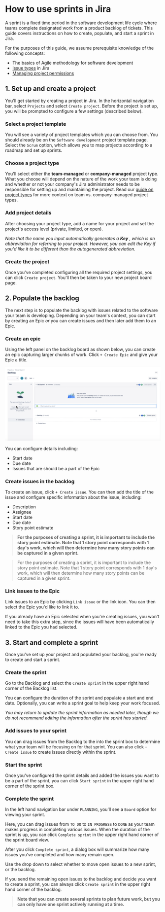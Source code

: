 # How to use sprints in Jira

A sprint is a fixed time period in the software development life cycle where teams complete designated work from a product backlog of tickets. This guide covers instructions on how to create, populate, and start a sprint in Jira. 

For the purposes of this guide, we assume prerequisite knowledge of the following concepts:

- The basics of Agile methodology for software development
- [Issue types](/support-articles/issue-types) in Jira 
- [Managing project permissions](/support-articles/project-permissions)

## 1. Set up and create a project

You'll get started by creating a project in Jira. In the horizontal navigation bar, select `Projects` and select `Create project`. Before the project is set up, you will be prompted to configure a few settings (described below).

### Select a project template

You will see a variety of project templates which you can choose from. You should already be on the `Software development` project template page. Select the `Scrum` option, which allows you to map projects according to a roadmap and set up sprints. 

### Choose a project type

You'll select either the **team-managed** or **company-managed** project type. What you choose will depend on the nature of the work your team is doing and whether or not your company's Jira administrator needs to be responsible for setting up and maintaining the project. Read our [guide on project types](/support-articles/project-types) for more context on team vs. company-managed project types. 

### Add project details

After choosing your project type, add a name for your project and set the project's access level (private, limited, or open). 

*Note that the name you input automatically generates a **Key** , which is an abbreviation for referring to your project. However, you can edit the Key if you'd like it to be different than the autogenerated abbreviation.*

### Create the project 

Once you've completed configuring all the required project settings, you can click `Create project`. You'll then be taken to your new project board page. 

## 2. Populate the backlog 

The next step is to populate the backlog with issues related to the software your team is developing. Depending on your team's context, you can start by creating an Epic *or* you can create issues and then later add them to an Epic. 

### Create an epic

Using the left panel on the backlog board as shown below, you can create an epic capturing larger chunks of work. Click `+ Create Epic` and give your Epic a title. 

![create-epic-screenshot](./images/create-epic.png)

You can configure details including:
- Start date
- Due date
- Issues that are should be a part of the Epic

### Create issues in the backlog 

To create an issue, click `+ Create issue`. You can then add the title of the issue and configure specific information about the issue, including:

- Description
- Assignee
- Start date
- Due date
- Story point estimate

> **For the purposes of creating a sprint, it is important to include the story point estimate. Note that 1 story point corresponds with 1 day's work, which will then determine how many story points can be captured in a given sprint.**

> For the purposes of creating a sprint, it is important to include the story point estimate. Note that 1 story point corresponds with 1 day's work, which will then determine how many story points can be captured in a given sprint.

### Link issues to the Epic

Link issues to an Epic by clicking `Link issue` or the link icon. You can then select the Epic you'd like to link it to. 

If you already have an Epic selected when you're creating issues, you won't need to take this extra step, since the issues will have been automatically linked to the Epic you had selected.

## 3. Start and complete a sprint

Once you've set up your project and populated your backlog, you're ready to create and start a sprint.

### Create the sprint 
Go to the Backlog and select the `Create sprint` in the upper right hand corner of the Backlog list.

You can configure the duration of the sprint and populate a start and end date. Optionally, you can write a sprint goal to help keep your work focused. 

*You may return to update the sprint information as needed later, though we do not recommend editing the information after the sprint has started.*

### Add issues to your sprint

You can drag issues from the Backlog to the into the sprint box to determine what your team will be focusing on for that sprint. You can also click `+ Create issue` to create issues directly within the sprint. 

### Start the sprint

Once you've configured the sprint details and added the issues you want to be a part of the sprint, you can click `Start sprint` in the upper right hand corner of the sprint box. 
 
### Complete the sprint

In the left hand navigation bar under `PLANNING`, you'll see a `Board` option for viewing your sprint. 

Here, you can drag issues from `TO DO` to `IN PROGRESS` to `DONE` as your team makes progress in completing various issues. When the duration of the sprint is up, you can click `Complete sprint` in the upper right hand corner of the sprint board view. 

After you click `Complete sprint`, a dialog box will summarize how many issues you've completed and how many remain open. 

Use the drop down to select whether to move open issues to a new sprint, or the backlog. 

If you send the remaining open issues to the backlog and decide you want to create a sprint, you can always click `Create sprint` in the upper right hand corner of the backlog. 

> **Note that you can create several sprints to plan future work, but you can only have one sprint actively running at a time.** 




